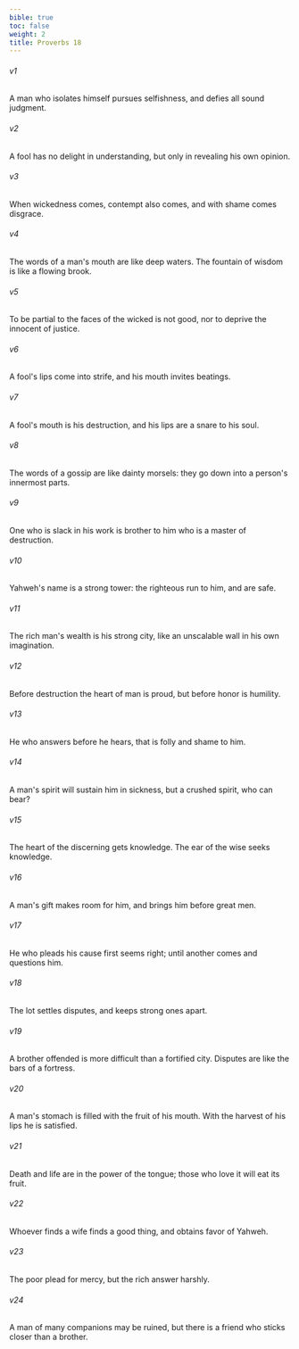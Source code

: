 ```yaml
---
bible: true
toc: false
weight: 2
title: Proverbs 18
---
```




###### v1 
A man who isolates himself pursues selfishness, and defies all sound judgment. 

###### v2 
A fool has no delight in understanding, but only in revealing his own opinion. 

###### v3 
When wickedness comes, contempt also comes, and with shame comes disgrace. 

###### v4 
The words of a man's mouth are like deep waters. The fountain of wisdom is like a flowing brook. 

###### v5 
To be partial to the faces of the wicked is not good, nor to deprive the innocent of justice. 

###### v6 
A fool's lips come into strife, and his mouth invites beatings. 

###### v7 
A fool's mouth is his destruction, and his lips are a snare to his soul. 

###### v8 
The words of a gossip are like dainty morsels: they go down into a person's innermost parts. 

###### v9 
One who is slack in his work is brother to him who is a master of destruction. 

###### v10 
Yahweh's name is a strong tower: the righteous run to him, and are safe. 

###### v11 
The rich man's wealth is his strong city, like an unscalable wall in his own imagination. 

###### v12 
Before destruction the heart of man is proud, but before honor is humility. 

###### v13 
He who answers before he hears, that is folly and shame to him. 

###### v14 
A man's spirit will sustain him in sickness, but a crushed spirit, who can bear? 

###### v15 
The heart of the discerning gets knowledge. The ear of the wise seeks knowledge. 

###### v16 
A man's gift makes room for him, and brings him before great men. 

###### v17 
He who pleads his cause first seems right; until another comes and questions him. 

###### v18 
The lot settles disputes, and keeps strong ones apart. 

###### v19 
A brother offended is more difficult than a fortified city. Disputes are like the bars of a fortress. 

###### v20 
A man's stomach is filled with the fruit of his mouth. With the harvest of his lips he is satisfied. 

###### v21 
Death and life are in the power of the tongue; those who love it will eat its fruit. 

###### v22 
Whoever finds a wife finds a good thing, and obtains favor of Yahweh. 

###### v23 
The poor plead for mercy, but the rich answer harshly. 

###### v24 
A man of many companions may be ruined, but there is a friend who sticks closer than a brother.
